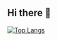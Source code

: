 ## Hi there 👋
[![Top Langs](https://github-readme-stats.vercel.app/api/top-langs/?username=kevinpettersson&theme=github_dark_dimmed)](https://github.com/anuraghazra/github-readme-stats)
